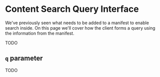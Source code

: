 # Content Search Query Interface

We've previously seen what needs to be added to a manifest to enable search inside. On this page we'll cover how the client forms a query using the information from the manifest.

<!-- #todoplus:0 write content search query interface section -->


TODO

## `q` parameter

TODO

<!-- #todo:620 searching within annotations. So can facet by motivation. Add table of motivations.  -->
